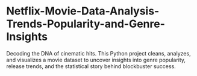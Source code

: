 # Netflix-Movie-Data-Analysis-Trends-Popularity-and-Genre-Insights
Decoding the DNA of cinematic hits. This Python project cleans, analyzes, and visualizes a movie dataset to uncover insights into genre popularity, release trends, and the statistical story behind blockbuster success.
